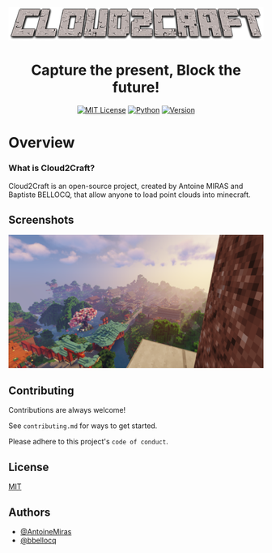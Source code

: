 <p align="center">
  <img src="https://github.com/AntoineMiras/Cloud2Craft/blob/main/Cloud2Craft/Ressources/Cloud2Craft.png">
</p>

<h1 align="center">Capture the present, Block the future!</h1>

<div align="center">

  <a href="">![MIT License](https://img.shields.io/badge/License-MIT-green.svg)</a>
  <a href="">![Python](https://img.shields.io/badge/Language-%F0%9F%90%8D%20Python-blue)</a>
  <a href="">![Version](https://img.shields.io/badge/Version-1.0-orange)</a>
 
</div>

# Overview

### What is Cloud2Craft?

Cloud2Craft is an open-source project, created by Antoine MIRAS and Baptiste BELLOCQ, that allow anyone to load point clouds into minecraft.

## Screenshots

![App Screenshot](https://github.com/AntoineMiras/Cloud2Craft/blob/main/Cloud2Craft/Ressources/back_library.png)


## Contributing

Contributions are always welcome!

See `contributing.md` for ways to get started.

Please adhere to this project's `code of conduct`.


## License

[MIT](https://choosealicense.com/licenses/mit/)


## Authors

- [@AntoineMiras](https://github.com/AntoineMiras)
- [@bbellocq](https://github.com/bbellocq)

